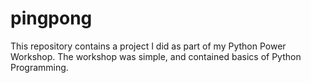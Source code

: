 # pingpong
This repository contains a project I did as part of my Python Power Workshop. The workshop was simple, and contained basics of Python Programming.
